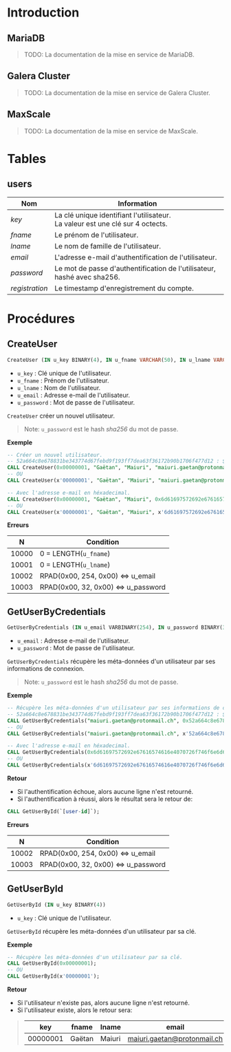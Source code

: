 # Introduction

## MariaDB
> TODO: La documentation de la mise en service de MariaDB.

## Galera Cluster
> TODO: La documentation de la mise en service de Galera Cluster.

## MaxScale
> TODO: La documentation de la mise en service de MaxScale.

# Tables

## users

| Nom            | Information                                                                               |
| -------------- | ------------------------------------------------------------------------------------------|
| *key*          | La clé unique identifiant l'utilisateur.<br>La valeur est une clé sur 4 octects.          |
| *fname*        | Le prénom de l'utilisateur.                                                               |
| *lname*        | Le nom de famille de l'utilisateur.                                                       |
| *email*        | L'adresse e-mail d'authentification de l'utilisateur.                                     |
| *password*     | Le mot de passe d'authentification de l'utilisateur, hashé avec sha256.                   |
| *registration* | Le timestamp d'enregistrement du compte.                                                  |

# Procédures

## CreateUser
```sql
CreateUser (IN u_key BINARY(4), IN u_fname VARCHAR(50), IN u_lname VARCHAR(50), IN u_email VARBINARY(254), IN u_password BINARY(32))
```
* `u_key`		: Clé unique de l'utilisateur.
* `u_fname`		: Prénom de l'utilisateur.
* `u_lname`		: Nom de l'utilisateur.
* `u_email`		: Adresse e-mail de l'utilisateur.
* `u_password`	: Mot de passe de l'utilisateur.

`CreateUser` créer un nouvel utilisateur.

> Note: `u_password` est le hash *sha256* du mot de passe.

**Exemple**
 ```sql
-- Créer un nouvel utilisateur.
-- 52a664c8e678831be343774d67febd9f193ff7dea63f36172b90b1706f477d12 : $ sha256sum <(echo -n "@azerty123#")
CALL CreateUser(0x00000001, "Gaëtan", "Maiuri", "maiuri.gaetan@protonmail.ch", 0x52a664c8e678831be343774d67febd9f193ff7dea63f36172b90b1706f477d12);
-- OU
CALL CreateUser(x'00000001', "Gaëtan", "Maiuri", "maiuri.gaetan@protonmail.ch", x'52a664c8e678831be343774d67febd9f193ff7dea63f36172b90b1706f477d12');

-- Avec l'adresse e-mail en héxadecimal.
CALL CreateUser(0x00000001, "Gaëtan", "Maiuri", 0x6d61697572692e67616574616e4070726f746f6e6d61696c2e6368, 0x52a664c8e678831be343774d67febd9f193ff7dea63f36172b90b1706f477d12);
-- OU
CALL CreateUser(x'00000001', "Gaëtan", "Maiuri", x'6d61697572692e67616574616e4070726f746f6e6d61696c2e6368', x'52a664c8e678831be343774d67febd9f193ff7dea63f36172b90b1706f477d12');
```
**Erreurs**

| N     | Condition                           |
|:-----:| ----------------------------------- |
| 10000 | 0 = LENGTH(`u_fname`)               |
| 10001 | 0 = LENGTH(`u_lname`)               |
| 10002 | RPAD(0x00, 254, 0x00) <=> u_email   |
| 10003 | RPAD(0x00, 32, 0x00) <=> u_password |


## GetUserByCredentials
```sql
GetUserByCredentials (IN u_email VARBINARY(254), IN u_password BINARY(32))
```
* `u_email`		: Adresse e-mail de l'utilisateur.
* `u_password`	: Mot de passe de l'utilisateur.

`GetUserByCredentials` récupère les méta-données d'un utilisateur par ses informations de connexion.

> Note: `u_password` est le hash *sha256* du mot de passe.

**Exemple**
 ```sql
-- Récupère les méta-données d'un utilisateur par ses informations de connexion.
-- 52a664c8e678831be343774d67febd9f193ff7dea63f36172b90b1706f477d12 : $ sha256sum <(echo -n "@azerty123#")
CALL GetUserByCredentials("maiuri.gaetan@protonmail.ch", 0x52a664c8e678831be343774d67febd9f193ff7dea63f36172b90b1706f477d12);
-- OU
CALL GetUserByCredentials("maiuri.gaetan@protonmail.ch", x'52a664c8e678831be343774d67febd9f193ff7dea63f36172b90b1706f477d12');

-- Avec l'adresse e-mail en héxadecimal.
CALL GetUserByCredentials(0x6d61697572692e67616574616e4070726f746f6e6d61696c2e6368, 0x52a664c8e678831be343774d67febd9f193ff7dea63f36172b90b1706f477d12);
-- OU
CALL GetUserByCredentials(x'6d61697572692e67616574616e4070726f746f6e6d61696c2e6368', x'52a664c8e678831be343774d67febd9f193ff7dea63f36172b90b1706f477d12');
```

**Retour**
* Si l'authentification échoue, alors aucune ligne n'est retourné.
* Si l'authentification à réussi, alors le résultat sera le retour de:

```sql
CALL GetUserById(`[user-id]`);
```

**Erreurs**

| N     | Condition                           |
|:-----:| ----------------------------------- |
| 10002 | RPAD(0x00, 254, 0x00) <=> u_email   |
| 10003 | RPAD(0x00, 32, 0x00) <=> u_password |

## GetUserById
```sql
GetUserById (IN u_key BINARY(4))
```
* `u_key`		: Clé unique de l'utilisateur.

`GetUserById` récupère les méta-données d'un utilisateur par sa clé.

**Exemple**
 ```sql
-- Récupère les méta-données d'un utilisateur par sa clé.
CALL GetUserById(0x00000001);
-- OU
CALL GetUserById(x'00000001');
```

**Retour**
* Si l'utilisateur n'existe pas, alors aucune ligne n'est retourné.
* Si l'utilisateur existe, alors le retour sera:

> | key      | fname   | lname  | email                       | registration |
> | -------- | ------- | ------ | --------------------------- | ------------ |
> | 00000001 | Gaëtan  | Maiuri | maiuri.gaetan@protonmail.ch |   1494075896 |
